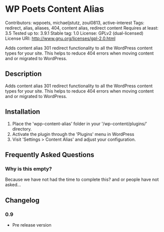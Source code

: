 # WP Poets Content Alias
Contributors: wppoets, michaeljstutz, zoul0813, active-interest
Tags: redirect, alias, aliases, 404, content alias, redirect content
Requires at least: 3.5
Tested up to: 3.9.1
Stable tag: 1.0
License: GPLv2 (dual-licensed)
License URI: http://www.gnu.org/licenses/gpl-2.0.html

Adds content alias 301 redirect functionality to all the WordPress content types for your site. 
This helps to reduce 404 errors when moving content and or migrated to WordPress.

## Description

Adds content alias 301 redirect functionality to all the WordPress content types for your site. 
This helps to reduce 404 errors when moving content and or migrated to WordPress.

## Installation

1. Place the 'wpp-content-alias' folder in your '/wp-content/plugins/' directory.
2. Activate the plugin through the 'Plugins' menu in WordPress
3. Visit 'Settings > Content Alias' and adjust your configuration.

## Frequently Asked Questions

### Why is this empty?

Because we have not had the time to complete this? and or people have not asked...

## Changelog

### 0.9

* Pre release version